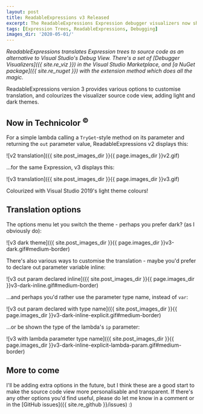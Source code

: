 ```yaml
---
layout: post
title: ReadableExpressions v3 Released
excerpt: The ReadableExpressions Expression debugger visualizers now show colourized, themeable source code, with a variety of translation options.
tags: [Expression Trees, ReadableExpressions, Debugging]
images_dir: '2020-05-01/'
---
```


_ReadableExpressions translates Expression trees to source code as an alternative to Visual Studio's 
Debug View. There's a set of [Debugger Visualizers]({{ site.re_viz }}) in the Visual Studio Marketplace,
and [a NuGet package]({{ site.re_nuget }}) with the extension method which does all the magic._

ReadableExpressions version 3 provides various options to customise translation, and colourizes the 
visualizer source code view, adding light and dark themes.

## Now in Technicolor <sup>&copy;</sup>

For a simple lambda calling a `TryGet`-style method on its parameter and returning the `out` parameter
value, ReadableExpressions v2 displays this:

![v2 translation]({{ site.post_images_dir }}{{ page.images_dir }}v2.gif)

...for the same Expression, v3 displays this:

![v3 translation]({{ site.post_images_dir }}{{ page.images_dir }}v3.gif)

Colourized with Visual Studio 2019's light theme colours!

## Translation options

The options menu let you switch the theme - perhaps you prefer dark? (as I obviously do):

![v3 dark theme]({{ site.post_images_dir }}{{ page.images_dir }}v3-dark.gif#medium-border)

There's also various ways to customise the translation - maybe you'd prefer to declare out parameter 
variable inline:

![v3 out param declared inline]({{ site.post_images_dir }}{{ page.images_dir }}v3-dark-inline.gif#medium-border)

...and perhaps you'd rather use the parameter type name, instead of `var`:

![v3 out param declared with type name]({{ site.post_images_dir }}{{ page.images_dir }}v3-dark-inline-explicit.gif#medium-border)

...or be shown the type of the lambda's `ip` parameter:

![v3 with lambda parameter type name]({{ site.post_images_dir }}{{ page.images_dir }}v3-dark-inline-explicit-lambda-param.gif#medium-border)

## More to come

I'll be adding extra options in the future, but I think these are a good start to make the source 
code view more personalisable and transparent. If there's any other options you'd find useful, 
please do let me know in a comment or in the [GitHub issues]({{ site.re_github }}/issues) :)